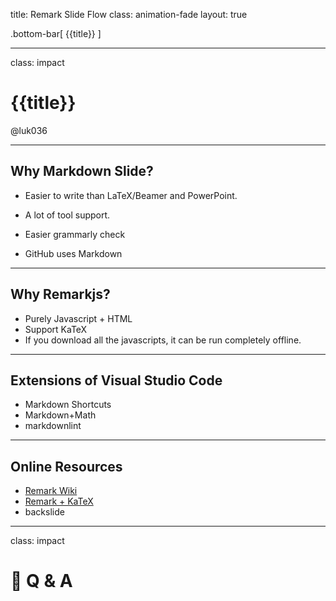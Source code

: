 title: Remark Slide Flow
class: animation-fade
layout: true

<!-- This slide will serve as the base layout for all your slides -->

.bottom-bar[
{{title}}
]

---

class: impact

# {{title}}

@luk036

---

## Why Markdown Slide?

- Easier to write than LaTeX/Beamer and PowerPoint.

- A lot of tool support.

- Easier grammarly check

- GitHub uses Markdown

---

## Why Remarkjs?

- Purely Javascript + HTML
- Support KaTeX
- If you download all the javascripts, it can be run completely offline.

---

## Extensions of Visual Studio Code

- Markdown Shortcuts
- Markdown+Math
- markdownlint

---

## Online Resources

- [Remark Wiki](https://github.com/gnab/remark/wiki)
- [Remark + KaTeX](https://github.com/gnab/remark/wiki/LaTeX-Using-KaTeX)
- backslide

---

class: impact

# 🙋 Q & A
